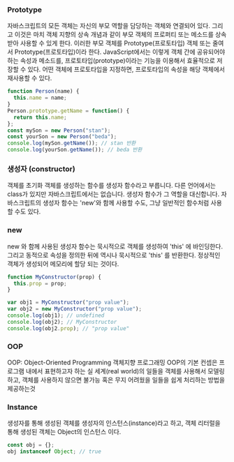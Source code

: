 ### Prototype

자바스크립트의 모든 객체는 자신의 부모 역할을 담당하는 객체와 연결되어 있다. 그리고 이것은 마치 객체 지향의 상속 개념과 같이 부모 객체의 프로퍼티 또는 메소드를 상속받아 사용할 수 있게 한다. 이러한 부모 객체를 Prototype(프로토타입) 객체 또는 줄여서 Prototype(프로토타입)이라 한다.
JavaScript에서는 이렇게 객체 간에 공유되어야 하는 속성과 메소드를, 프로토타입(prototype)이라는 기능을 이용해서 효율적으로 저장할 수 있다. 어떤 객체에 프로토타입을 지정하면, 프로토타입의 속성을 해당 객체에서 재사용할 수 있다.

```js
function Person(name) {
  this.name = name;
}
Person.prototype.getName = function() {
  return this.name;
};
const mySon = new Person("stan");
const yourSon = new Person("beda");
console.log(mySon.getName()); // stan 반환
console.log(yourSon.getName()); // beda 반환
```

### 생성자 (constructor)

객체를 초기화
객체를 생성하는 함수를 생성자 함수라고 부릅니다. 다른 언어에서는 class가 있지만 자바스크립트에서는 없습니다. 생성자 함수가 그 역할을 대신합니다.
자바스크립트의 생성자 함수는 'new'와 함께 사용할 수도, 그냥 일반적인 함수처럼 사용할 수도 있다.

### new

new 와 함께 사용된 생성자 함수는 묵시적으로 객체를 생성하여 'this' 에 바인딩한다. 그리고 동적으로 속성을 정의한 뒤에 역시나 묵시적으로 'this' 를 반환한다. 정상적인 객체가 생성되어 메모리에 할당 되는 것이다.

```js
function MyConstructor(prop) {
  this.prop = prop;
}

var obj1 = MyConstructor("prop value");
var obj2 = new MyConstructor("prop value");
console.log(obj1); // undefined
console.log(obj2); // MyConstructor
console.log(obj2.prop); // "prop value"
```

### OOP

OOP: Object-Oriented Programming
객체지향 프로그래밍
OOP의 기본 컨셉은 프로그램 내에서 표현하고자 하는 실 세계(real world)의 일들을 객체를 사용해서 모델링 하고, 객체를 사용하지 않으면 불가능 혹은 무지 어려웠을 일들을 쉽게 처리하는 방법을 제공하는것

### Instance

생성자를 통해 생성된 객체를 생성자의 인스턴스(instance)라고 하고, 객체 리터럴을 통해 생성된 객체는 Object의 인스턴스 이다.

```js
const obj = {};
obj instanceof Object; // true
```
